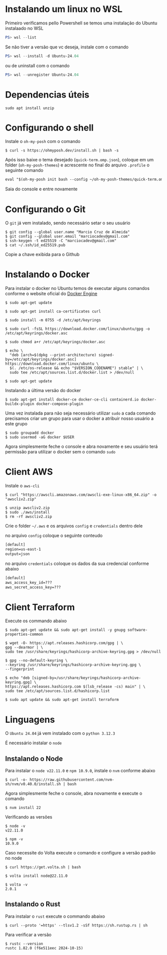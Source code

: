 # Instalando um linux no WSL

Primeiro verificamos pello Powershell se temos uma instalação do Ubuntu instalaado no WSL

```powershell
PS> wsl --list
```

Se não tiver a versão que vc deseja, instale com o comando

```powershell
PS> wsl --install -d Ubuntu-24.04
```

ou de uninstall com o comando

```powershell
PS> wsl --unregister Ubuntu-24.04
```

# Dependencias úteis

```shell
sudo apt install unzip
```

# Configurando o shell

Instale o `oh-my-posh` com o comando

```shell
$ curl -s https://ohmyposh.dev/install.sh | bash -s
```
Após isso baixe o tema desejado (`quick-term.omp.json`), coloque em um folder (`oh-my-posh-themes`) e acrescente no final do arquivo `.profile` o seguinte comando

```txt
eval "$(oh-my-posh init bash --config ~/oh-my-posh-themes/quick-term.omp.json)"
```

Saia do console e entre novamente

# Configurando o Git

O `git` já vem instalado, sendo necessário setar o seu usuário

```shell
$ git config --global user.name "Marcio Cruz de Almeida"
$ git config --global user.email "marciocadev@gmail.com"
$ ssh-keygen -t ed25519 -C "marciocadev@gmail.com"
$ cat ~/.ssh/id_ed25519.pub
```

Copie a chave exibida para o Github

# Instalando o Docker

Para instalar o docker no Ubuntu temos de executar alguns comandos conforme o website oficial do  [Docker Engine](https://docs.docker.com/engine/install/ubuntu/)

```shell
$ sudo apt-get update

$ sudo apt-get install ca-certificates curl

$ sudo install -m 0755 -d /etc/apt/keyrings

$ sudo curl -fsSL https://download.docker.com/linux/ubuntu/gpg -o /etc/apt/keyrings/docker.asc

$ sudo chmod a+r /etc/apt/keyrings/docker.asc

$ echo \
  "deb [arch=$(dpkg --print-architecture) signed-by=/etc/apt/keyrings/docker.asc] https://download.docker.com/linux/ubuntu \
  $(. /etc/os-release && echo "$VERSION_CODENAME") stable" | \
  sudo tee /etc/apt/sources.list.d/docker.list > /dev/null

$ sudo apt-get update
```

Instalando a última versão do docker

```shell
$ sudo apt-get install docker-ce docker-ce-cli containerd.io docker-buildx-plugin docker-compose-plugin
```

Uma vez instalada para não seja necessário utilizar `sudo` a cada comando precisamos criar um grupo para usar o docker a atribuir nosso usuário a este grupo

```shell
$ sudo groupadd docker
$ sudo usermod -aG docker $USER
```

Agora simplesmente feche o console e abra novamente e seu usuário terá permissão para utilizar o docker sem o comando `sudo`

# Client AWS
Instale o `aws-cli`

```shell
$ curl "https://awscli.amazonaws.com/awscli-exe-linux-x86_64.zip" -o "awscliv2.zip"

$ unzip awscliv2.zip
$ sudo ./aws/install
$ rm -rf awscliv2.zip
```

Crie o folder `~/.aws` e os arquivos `config` e `credentials` dentro dele

no arquivo `config` coloque o seguinte conteudo
```txt
[default]
region=us-east-1
output=json
```

no arquivo `credentials` coloque os dados da sua credencial conforme abaixo

```txt
[default]
aws_access_key_id=???
aws_secret_access_key=???
```

# Client Terraform

Execute os commando abaixo
```shell
$ sudo apt-get update && sudo apt-get install -y gnupg software-properties-common

$ wget -O- https://apt.releases.hashicorp.com/gpg | \
gpg --dearmor | \
sudo tee /usr/share/keyrings/hashicorp-archive-keyring.gpg > /dev/null

$ gpg --no-default-keyring \
--keyring /usr/share/keyrings/hashicorp-archive-keyring.gpg \
--fingerprint

$ echo "deb [signed-by=/usr/share/keyrings/hashicorp-archive-keyring.gpg] \
https://apt.releases.hashicorp.com $(lsb_release -cs) main" | \
sudo tee /etc/apt/sources.list.d/hashicorp.list

$ sudo apt update && sudo apt-get install terraform
```

# Linguagens

O `Ubuntu 24.04` já vem instalado com o `python 3.12.3`

É necessário instalar o `node`

## Instalando o Node

Para instalar o `node v22.11.0` e `npm 10.9.0`, instale o `nvm` conforme abaixo

```shell
$ curl -o- https://raw.githubusercontent.com/nvm-sh/nvm/v0.40.0/install.sh | bash
```

Agora simplesmente feche o console, abra novamente e execute o comando

```shell
$ nvm install 22
```

Verificando as versões

```shell
$ node -v
v22.11.0

$ npm -v
10.9.0
```

Caso necessite do Volta execute o comando e configure a versão padrão no node
```shell
$ curl https://get.volta.sh | bash

$ volta install node@22.11.0

$ volta -v
2.0.1
```

## Instalando o Rust

Para instalar o `rust` execute o commando abaixo
```shell
$ curl --proto '=https' --tlsv1.2 -sSf https://sh.rustup.rs | sh
```
Para verificar a versão
```shell
$ rustc --version
rustc 1.82.0 (f6e511eec 2024-10-15)
```

